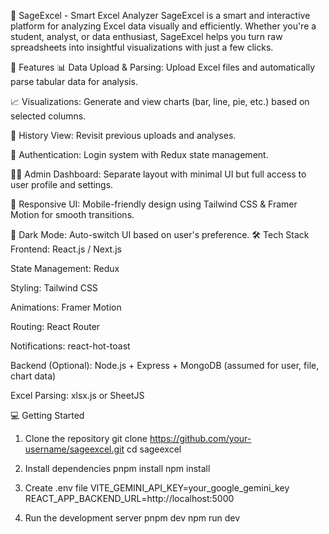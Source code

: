 🧠 SageExcel - Smart Excel Analyzer
SageExcel is a smart and interactive platform for analyzing Excel data visually and efficiently. Whether you're a student, analyst, or data enthusiast, SageExcel helps you turn raw spreadsheets into insightful visualizations with just a few clicks.

🚀 Features
📊 Data Upload & Parsing: Upload Excel files and automatically parse tabular data for analysis.

📈 Visualizations: Generate and view charts (bar, line, pie, etc.) based on selected columns.

💾 History View: Revisit previous uploads and analyses.

🔐 Authentication: Login system with Redux state management.

🧑‍💼 Admin Dashboard: Separate layout with minimal UI but full access to user profile and settings.

🎨 Responsive UI: Mobile-friendly design using Tailwind CSS & Framer Motion for smooth transitions.

🌙 Dark Mode: Auto-switch UI based on user's preference.
🛠️ Tech Stack
Frontend: React.js / Next.js

State Management: Redux

Styling: Tailwind CSS

Animations: Framer Motion

Routing: React Router

Notifications: react-hot-toast

Backend (Optional): Node.js + Express + MongoDB (assumed for user, file, chart data)

Excel Parsing: xlsx.js or SheetJS

💻 Getting Started
1. Clone the repository
git clone https://github.com/your-username/sageexcel.git
cd sageexcel

2. Install dependencies
pnpm install
npm install

3. Create .env file
VITE_GEMINI_API_KEY=your_google_gemini_key
REACT_APP_BACKEND_URL=http://localhost:5000

4. Run the development server
pnpm dev
npm run dev
